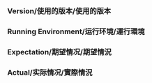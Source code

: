 ﻿### Version/使用的版本/使用的版本





### Running Environment/运行环境/運行環境





### Expectation/期望情况/期望情況





### Actual/实际情况/實際情況





